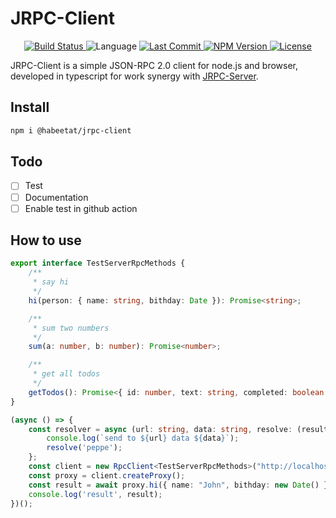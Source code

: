 # JRPC-Client


<p align="center">
    <a href="https://github.com/webeetle/JRPC-Client/actions/workflows/npm-publish-github-packages.yml" alt="Build Status">
        <img src="https://img.shields.io/github/actions/workflow/status/webeetle/JRPC-Client/npm-publish-github-packages.yml" alt="Build Status">
    </a>
    <!-- <a href="https://app.codacy.com/gh/webeetle/JRPC-Client/dashboard?utm_source=gh&utm_medium=referral&utm_content=&utm_campaign=Badge_grade" alt="Codacy Badge">
        <img src="https://img.shields.io/codacy/grade/9769707d98ea442683e4bf1f70fbcf46" alt="Codacy Badge">
    </a> -->
    <!-- <a href="https://app.codecov.io/gh/webeetle/JRPC-Server" alt="Codecov">
        <img src="https://img.shields.io/codecov/c/gh/webeetle/JRPC-Server" alt="Codecov">
    </a> -->
    <img src="https://img.shields.io/github/languages/top/webeetle/JRPC-Client" alt="Language">
    <a href="https://github.com/webeetle/JRPC-Client/commits" alt="Last Commit">
        <img src="https://img.shields.io/github/last-commit/webeetle/JRPC-Client" alt="Last Commit">
    </a>
    <a href="https://www.npmjs.com/package/@habeetat/jrpc-client" alt="NPM Version">
        <img src="https://img.shields.io/npm/v/@habeetat/jrpc-client/latest" alt="NPM Version">
    </a>
    <a href="https://github.com/webeetle/JRPC-Client/blob/master/LICENSE.md" alt="License">
        <img src="https://img.shields.io/github/license/webeetle/JRPC-Client" alt="License">
    </a>
</p>

JRPC-Client is a simple JSON-RPC 2.0 client for node.js and browser, developed in typescript for work synergy with [JRPC-Server](https://github.com/webeetle/JRPC-Server).

## Install

```bash
npm i @habeetat/jrpc-client
```

## Todo

- [ ] Test
- [ ] Documentation
- [ ] Enable test in github action

## How to use

```typescript
export interface TestServerRpcMethods {
    /**
     * say hi
     */
    hi(person: { name: string, bithday: Date }): Promise<string>;

    /**
     * sum two numbers
     */
    sum(a: number, b: number): Promise<number>;

    /**
     * get all todos
     */
    getTodos(): Promise<{ id: number, text: string, completed: boolean }[]>;
}

(async () => {
    const resolver = async (url: string, data: string, resolve: (result: any) => void) => {
        console.log(`send to ${url} data ${data}`);
        resolve('peppe');
    };
    const client = new RpcClient<TestServerRpcMethods>("http://localhost:3000/rpc", resolver);
    const proxy = client.createProxy();
    const result = await proxy.hi({ name: "John", bithday: new Date() });
    console.log('result', result);
})();
```